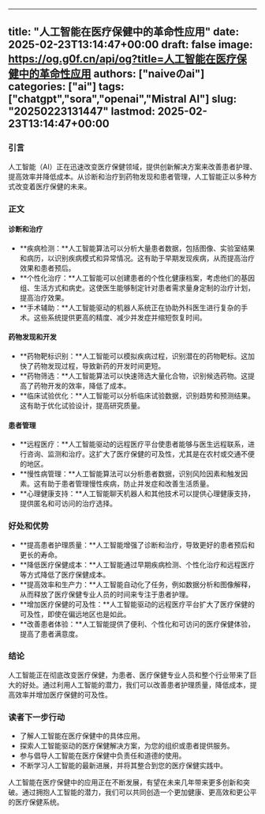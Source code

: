 
---
title: "人工智能在医疗保健中的革命性应用"
date: 2025-02-23T13:14:47+00:00
draft: false
image: https://og.g0f.cn/api/og?title=人工智能在医疗保健中的革命性应用
authors: ["naiveのai"]
categories: ["ai"]
tags: ["chatgpt","sora","openai","Mistral AI"]
slug: "20250223131447"
lastmod: 2025-02-23T13:14:47+00:00
---
### 引言

人工智能（AI）正在迅速改变医疗保健领域，提供创新解决方案来改善患者护理、提高效率并降低成本。从诊断和治疗到药物发现和患者管理，人工智能正以多种方式改变着医疗保健的未来。

### 正文

#### 诊断和治疗

* **疾病检测：**人工智能算法可以分析大量患者数据，包括图像、实验室结果和病历，以识别疾病模式和异常情况。这有助于早期发现疾病，从而提高治疗效果和患者预后。
* **个性化治疗：**人工智能可以创建患者的个性化健康档案，考虑他们的基因组、生活方式和病史。这使医生能够制定针对患者需求量身定制的治疗计划，提高治疗效果。
* **手术辅助：**人工智能驱动的机器人系统正在协助外科医生进行复杂的手术。这些系统提供更高的精度、减少并发症并缩短恢复时间。

#### 药物发现和开发

* **药物靶标识别：**人工智能可以模拟疾病过程，识别潜在的药物靶标。这加快了药物发现过程，导致新药的开发时间更短。
* **药物筛选：**人工智能算法可以快速筛选大量化合物，识别候选药物。这提高了药物开发的效率，降低了成本。
* **临床试验优化：**人工智能可以分析临床试验数据，识别趋势和预测结果。这有助于优化试验设计，提高研究质量。

#### 患者管理

* **远程医疗：**人工智能驱动的远程医疗平台使患者能够与医生远程联系，进行咨询、监测和治疗。这扩大了医疗保健的可及性，尤其是在农村或交通不便的地区。
* **慢性病管理：**人工智能算法可以分析患者数据，识别风险因素和触发因素。这有助于患者管理慢性疾病，防止并发症和改善生活质量。
* **心理健康支持：**人工智能聊天机器人和其他技术可以提供心理健康支持，提供匿名和可访问的治疗选择。

### 好处和优势

* **提高患者护理质量：**人工智能增强了诊断和治疗，导致更好的患者预后和更长的寿命。
* **降低医疗保健成本：**人工智能通过早期疾病检测、个性化治疗和远程医疗等方式降低了医疗保健成本。
* **提高效率和生产力：**人工智能自动化了任务，例如数据分析和图像解释，从而释放了医疗保健专业人员的时间来专注于患者护理。
* **增加医疗保健的可及性：**人工智能驱动的远程医疗平台扩大了医疗保健的可及性，即使在偏远地区也是如此。
* **改善患者体验：**人工智能提供了便利、个性化和可访问的医疗保健体验，提高了患者满意度。

### 结论

人工智能正在彻底改变医疗保健，为患者、医疗保健专业人员和整个行业带来了巨大的好处。通过利用人工智能的潜力，我们可以改善患者护理质量，降低成本，提高效率并增加医疗保健的可及性。

### 读者下一步行动

* 了解人工智能在医疗保健中的具体应用。
* 探索人工智能驱动的医疗保健解决方案，为您的组织或患者提供服务。
* 参与倡导人工智能在医疗保健中负责任和道德的使用。
* 不断学习人工智能的最新进展，并将其整合到您的医疗保健实践中。

人工智能在医疗保健中的应用正在不断发展，有望在未来几年带来更多创新和突破。通过拥抱人工智能的潜力，我们可以共同创造一个更加健康、更高效和更公平的医疗保健系统。